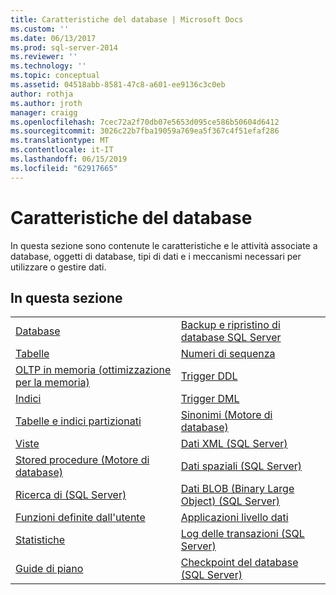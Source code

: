 ```yaml
---
title: Caratteristiche del database | Microsoft Docs
ms.custom: ''
ms.date: 06/13/2017
ms.prod: sql-server-2014
ms.reviewer: ''
ms.technology: ''
ms.topic: conceptual
ms.assetid: 04518abb-8581-47c8-a601-ee9136c3c0eb
author: rothja
ms.author: jroth
manager: craigg
ms.openlocfilehash: 7cec72a2f70db07e5653d095ce586b50604d6412
ms.sourcegitcommit: 3026c22b7fba19059a769ea5f367c4f51efaf286
ms.translationtype: MT
ms.contentlocale: it-IT
ms.lasthandoff: 06/15/2019
ms.locfileid: "62917665"
---
```

# <a name="database-features"></a>Caratteristiche del database
  In questa sezione sono contenute le caratteristiche e le attività associate a database, oggetti di database, tipi di dati e i meccanismi necessari per utilizzare o gestire dati.  
  
## <a name="in-this-section"></a>In questa sezione  
  
|||
|--|--|
|[Database](databases/databases.md)|[Backup e ripristino di database SQL Server](backup-restore/back-up-and-restore-of-sql-server-databases.md)|  
|[Tabelle](tables/tables.md)|[Numeri di sequenza](sequence-numbers/sequence-numbers.md)|[Informazioni sull'importazione ed esportazione bulk di dati &#40;SQL Server&#41;](import-export/bulk-import-and-export-of-data-sql-server.md)|  
|[OLTP in memoria &#40;ottimizzazione per la memoria&#41;](in-memory-oltp/in-memory-oltp-in-memory-optimization.md)|[Trigger DDL](triggers/ddl-triggers.md)|[Compressione dei dati](data-compression/data-compression.md)|  
|[Indici](indexes/indexes.md)|[Trigger DML](triggers/dml-triggers.md)|[Oggetti di automazione OLE in Transact-SQL](stored-procedures/ole-automation-objects-in-transact-sql.md)|  
|[Tabelle e indici partizionati](partitions/partitioned-tables-and-indexes.md)|[Sinonimi &#40;Motore di database&#41;](synonyms/synonyms-database-engine.md)|[Notifiche degli eventi](service-broker/event-notifications.md)|  
|[Viste](views/views.md)|[Dati XML &#40;SQL Server&#41;](xml/xml-data-sql-server.md)|[Monitoraggio e ottimizzazione delle prestazioni](performance/monitor-and-tune-for-performance.md)|  
|[Stored procedure &#40;Motore di database&#41;](stored-procedures/stored-procedures-database-engine.md)|[Dati spaziali &#40;SQL Server&#41;](spatial/spatial-data-sql-server.md)||  
|[Ricerca di &#40;SQL Server&#41;](../database-engine/search-sql-server.md)|[Dati BLOB &#40;Binary Large Object&#41; &#40;SQL Server&#41;](blob/binary-large-object-blob-data-sql-server.md)||  
|[Funzioni definite dall'utente](user-defined-functions/user-defined-functions.md)|[Applicazioni livello dati](data-tier-applications/data-tier-applications.md)||  
|[Statistiche](statistics/statistics.md)|[Log delle transazioni &#40;SQL Server&#41;](logs/the-transaction-log-sql-server.md)||  
|[Guide di piano](performance/plan-guides.md)|[Checkpoint del database &#40;SQL Server&#41;](logs/database-checkpoints-sql-server.md)||  
  
  
